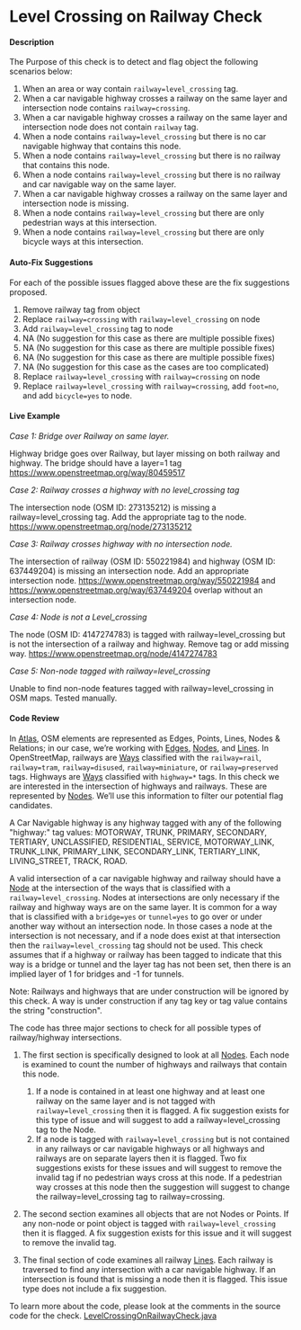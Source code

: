 # Level Crossing on Railway Check

#### Description

The Purpose of this check is to detect and flag object the following scenarios below:

1. When an area or way contain `railway=level_crossing` tag.
2. When a car navigable highway crosses a railway on the same layer and intersection node contains `railway=crossing`.
3. When a car navigable highway crosses a railway on the same layer and intersection node does not contain `railway` tag.
4. When a node contains `railway=level_crossing` but there is no car navigable highway that contains this node.
5. When a node contains `railway=level_crossing` but there is no railway that contains this node.
6. When a node contains `railway=level_crossing` but there is no railway and car navigable way on the same layer.
7. When a car navigable highway crosses a railway on the same layer and intersection node is missing.
8. When a node contains `railway=level_crossing` but there are only pedestrian ways at this intersection.
9. When a node contains `railway=level_crossing` but there are only bicycle ways at this intersection.

#### Auto-Fix Suggestions

For each of the possible issues flagged above these are the fix suggestions proposed.

1. Remove railway tag from object
2. Replace `railway=crossing` with `railway=level_crossing` on node
3. Add `railway=level_crossing` tag to node
4. NA (No suggestion for this case as there are multiple possible fixes)
5. NA (No suggestion for this case as there are multiple possible fixes)
6. NA (No suggestion for this case as there are multiple possible fixes)
7. NA (No suggestion for this case as the cases are too complicated)
8. Replace `railway=level_crossing` with `railway=crossing` on node
9. Replace `railway=level_crossing` with `railway=crossing`, add `foot=no`, and add `bicycle=yes` to node.

#### Live Example

*Case 1: Bridge over Railway on same layer.*

Highway bridge goes over Railway, but layer missing on both railway and highway. The bridge should have a layer=1 tag
https://www.openstreetmap.org/way/80459517

*Case 2: Railway crosses a highway with no level_crossing tag*

The intersection node (OSM ID: 273135212) is missing a railway=level_crossing tag. Add the appropriate tag to the node.
https://www.openstreetmap.org/node/273135212

*Case 3: Railway crosses highway with no intersection node.*

The intersection of railway (OSM ID: 550221984) and highway (OSM ID: 637449204) is missing an intersection node. Add an appropriate intersection node.
https://www.openstreetmap.org/way/550221984 and https://www.openstreetmap.org/way/637449204 overlap without an intersection node.

*Case 4: Node is not a Level_crossing*

The node (OSM ID: 4147274783) is tagged with railway=level_crossing but is not the intersection of a railway and highway. Remove tag or add missing way.
https://www.openstreetmap.org/node/4147274783

*Case 5: Non-node tagged with railway=level_crossing*

Unable to find non-node features tagged with railway=level_crossing in OSM maps. Tested manually.

#### Code Review

In [Atlas](https://github.com/osmlab/atlas), OSM elements are represented as Edges, Points, Lines,
Nodes & Relations; in our case, we’re working with
[Edges](https://github.com/osmlab/atlas/blob/dev/src/main/java/org/openstreetmap/atlas/geography/atlas/items/Edge.java),
[Nodes](https://github.com/osmlab/atlas/blob/dev/src/main/java/org/openstreetmap/atlas/geography/atlas/items/Node.java), and
[Lines](https://github.com/osmlab/atlas/blob/dev/src/main/java/org/openstreetmap/atlas/geography/atlas/items/Line.java).
In OpenStreetMap, railways are [Ways](https://wiki.openstreetmap.org/wiki/Way) classified with
the `railway=rail`, `railway=tram`, `railway=disused`, `railway=miniature`, or `railway=preserved` tags. Highways are
[Ways](https://wiki.openstreetmap.org/wiki/Way) classified with `highway=*` tags. In this check we are interested in
the intersection of highways and railways. These are represented by [Nodes](https://wiki.openstreetmap.org/wiki/Node).
We’ll use this information to filter our potential flag candidates.

A Car Navigable highway is any highway tagged with any of the following "highway:" tag values: MOTORWAY, TRUNK,
PRIMARY, SECONDARY, TERTIARY, UNCLASSIFIED, RESIDENTIAL, SERVICE, MOTORWAY_LINK, TRUNK_LINK, PRIMARY_LINK,
SECONDARY_LINK, TERTIARY_LINK, LIVING_STREET, TRACK, ROAD.

A valid intersection of a car navigable highway and railway should have a [Node](https://wiki.openstreetmap.org/wiki/Node)
at the intersection of the ways that is classified with a `railway=level_crossing`. Nodes at intersections are only
necessary if the railway and highway ways are on the same layer. It is common for a way that is classified with a
`bridge=yes` or `tunnel=yes` to go over or under another way without an intersection node. In those cases a node at the
intersection is not necessary, and if a node does exist at that intersection then the `railway=level_crossing` tag
should not be used. This check assumes that if a highway or railway has been tagged to indicate that this way is a
bridge or tunnel and the layer tag has not been set, then there is an implied layer of 1 for bridges and -1 for
tunnels.

Note: Railways and highways that are under construction will be ignored by this check. A way is under construction if
any tag key or tag value contains the string "construction".

The code has three major sections to check for all possible types of railway/highway intersections.

1. The first section is specifically designed to look at all [Nodes](https://wiki.openstreetmap.org/wiki/Node). Each
node is examined to count the number of highways and railways that contain this node.
    1. If a node is contained in at least one highway and at least one railway on the same layer and is not tagged
    with `railway=level_crossing` then it is flagged. A fix suggestion exists for this type of issue and will suggest
    to add a railway=level_crossing tag to the Node.
    1. If a node is tagged with `railway=level_crossing` but is not contained in any railways or car navigable highways
or all highways and railways are on separate layers then it is flagged. Two fix suggestions exists for these issues and
will suggest to remove the invalid tag if no pedestrian ways cross at this node. If a pedestrian way crosses at this
node then the suggestion will suggest to change the railway=level_crossing tag to railway=crossing.

2. The second section examines all objects that are not Nodes or Points. If any non-node or point object is tagged
with `railway=level_crossing` then it is flagged. A fix suggestion exists for this issue and it will suggest to remove
the invalid tag.

3. The final section of code examines all railway [Lines](https://github.com/osmlab/atlas/blob/dev/src/main/java/org/openstreetmap/atlas/geography/atlas/items/Line.java).
Each railway is traversed to find any intersection with a car navigable highway. If an intersection is found that is
missing a node then it is flagged. This issue type does not include a fix suggestion.

To learn more about the code, please look at the comments in the source code for the check.
[LevelCrossingOnRailwayCheck.java](../../src/main/java/org/openstreetmap/atlas/checks/validation/intersections/LevelCrossingOnRailwayCheck.java)
